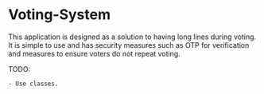 # Voting-System
This application is designed as a solution to having long lines during voting. It is simple to use and has security measures such as OTP for verification and measures to ensure voters do not repeat voting.

TODO:
    
    - Use classes.